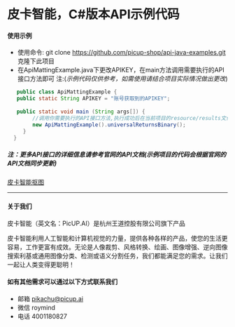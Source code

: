# 皮卡智能，C#版本API示例代码

#### 使用示例
- 使用命令: git clone https://github.com/picup-shop/api-java-examples.git 克隆下此项目
- 在ApiMattingExample.java下更改APIKEY，在main方法调用需要执行的API接口方法即可 注:(*示例代码仅供参考，如需使用请结合项目实际情况做出更改*)
```java
   public class ApiMattingExample {
   public static String APIKEY = "账号获取到的APIKEY";
   
   public static void main (String args[]) {
        //调用你需要执行的API接口方法,执行成功后在当前项目的resource/results文件下即可看到结果数据
        new ApiMattingExample().universalReturnsBinary();
     }
  }
```

##### 注：更多API接口的详细信息请参考官网的API文档(示例项目的代码会根据官网的API文档同步更新)
[皮卡智能抠图](http://www.picup.shop/apidoc-image-matting.html)

---
#### 关于我们
皮卡智能（英文名：PicUP.AI）是杭州王道控股有限公司旗下产品

皮卡智能利用人工智能和计算机视觉的力量，提供各种各样的产品，使您的生活更容易，工作更富有成效。无论是人像裁剪、风格转换、绘画、图像增强、逆向图像搜索利基或通用图像分类、检测或语义分割任务，我们都能满足您的需求。让我们一起让人类变得更聪明！

#### 如有其他需求可以通过以下方式联系我们
- 邮箱
pikachu@picup.ai
- 微信
roymind
- 电话
4001180827
